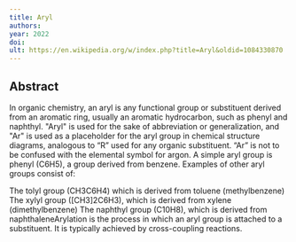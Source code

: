 ```yaml
---
title: Aryl
authors: 
year: 2022
doi: 
ult: https://en.wikipedia.org/w/index.php?title=Aryl&oldid=1084330870
---
```

## Abstract
In organic chemistry, an aryl is any functional group or substituent derived from an aromatic ring, usually an aromatic hydrocarbon, such as phenyl and naphthyl. "Aryl" is used for the sake of abbreviation or generalization, and "Ar" is used as a placeholder for the aryl group in chemical structure diagrams, analogous to “R” used for any organic substituent. “Ar” is not to be confused with the elemental symbol for argon.
A simple aryl group is phenyl (C6H5), a group derived from benzene. Examples of other aryl groups consist of:

The tolyl group (CH3C6H4) which is derived from toluene (methylbenzene)
The xylyl group ([CH3]2C6H3), which is derived from xylene (dimethylbenzene)
The naphthyl group (C10H8), which is derived from naphthaleneArylation is the process in which an aryl group is attached to a substituent.  It is typically achieved by cross-coupling reactions.
